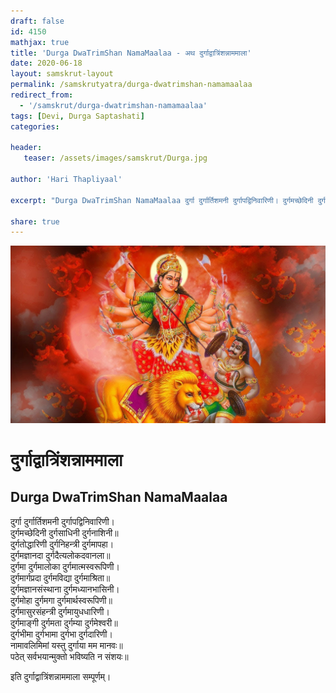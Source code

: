 ```yaml
---
draft: false
id: 4150    
mathjax: true    
title: 'Durga DwaTrimShan NamaMaalaa - अथ दुर्गाद्वात्रिंशन्नाममाला'    
date: 2020-06-18    
layout: samskrut-layout 
permalink: /samskrutyatra/durga-dwatrimshan-namamaalaa
redirect_from: 
  - '/samskrut/durga-dwatrimshan-namamaalaa'
tags: [Devi, Durga Saptashati]    
categories:    
    
header:    
   teaser: /assets/images/samskrut/Durga.jpg    
    
author: 'Hari Thapliyaal'    
    
excerpt: "Durga DwaTrimShan NamaMaalaa दुर्गा दुर्गार्तिशमनी दुर्गापद्विनिवारिणी। दुर्गमच्छेदिनी दुर्गसाधिनी दुर्गनाशिनी॥ दुर्गतोद्धारिणी दुर्गनिहन्त्री दुर्गमापहा। दुर्गमज्ञानदा दुर्गदैत्यलोकदवानला॥ दुर्गमा दुर्गमालोका दुर्गमात्मस्वरूपिणी। दुर्गमार्गप्रदा दुर्गमविद्या दुर्गमाश्रिता॥ दुर्गमज्ञानसंस्थाना दुर्गमध्यानभासिनी। दुर्गमोहा दुर्गमगा दुर्गमार्थस्वरूपिणी॥ दुर्गमासुरसंहन्त्री दुर्गमायुधधारिणी। दुर्गमाङ्गी दुर्गमता दुर्गम्या दुर्गमेश्‍वरी॥ दुर्गभीमा दुर्गभामा दुर्गभा दुर्गदारिणी। नामावलिमिमां यस्तु दुर्गाया मम"
    
share: true    
---
```

![](/assets/images/samskrut/Durga.jpg)    
    
# दुर्गाद्वात्रिंशन्नाममाला    
## Durga DwaTrimShan NamaMaalaa    
    
दुर्गा दुर्गार्तिशमनी दुर्गापद्विनिवारिणी।    
दुर्गमच्छेदिनी दुर्गसाधिनी दुर्गनाशिनी॥    
दुर्गतोद्धारिणी दुर्गनिहन्त्री दुर्गमापहा।    
दुर्गमज्ञानदा दुर्गदैत्यलोकदवानला॥    
दुर्गमा दुर्गमालोका दुर्गमात्मस्वरूपिणी।    
दुर्गमार्गप्रदा दुर्गमविद्या दुर्गमाश्रिता॥    
दुर्गमज्ञानसंस्थाना दुर्गमध्यानभासिनी।    
दुर्गमोहा दुर्गमगा दुर्गमार्थस्वरूपिणी॥    
दुर्गमासुरसंहन्त्री दुर्गमायुधधारिणी।    
दुर्गमाङ्गी दुर्गमता दुर्गम्या दुर्गमेश्‍वरी॥    
दुर्गभीमा दुर्गभामा दुर्गभा दुर्गदारिणी।    
नामावलिमिमां यस्तु दुर्गाया मम मानवः॥    
पठेत् सर्वभयान्मुक्तो भविष्यति न संशयः॥    
    
इति दुर्गाद्वात्रिंशन्नाममाला सम्पूर्णम्।    
